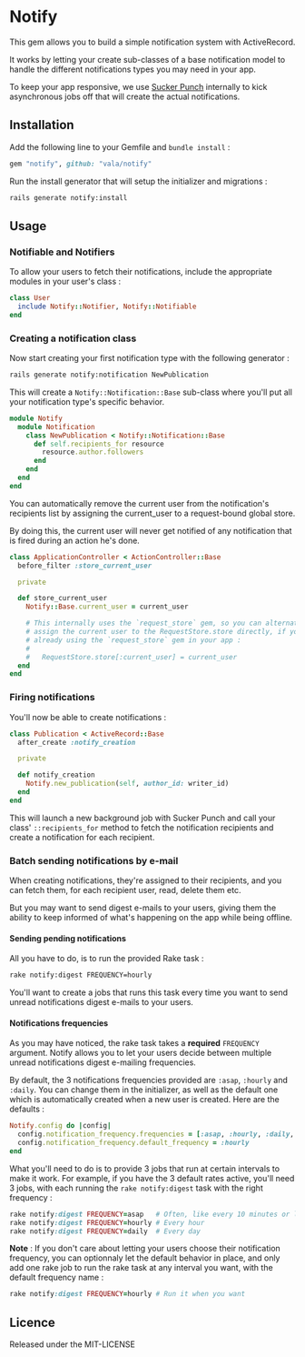 # Notify

This gem allows you to build a simple notification system with ActiveRecord.

It works by letting your create sub-classes of a base notification model to
handle the different notifications types you may need in your app.

To keep your app responsive, we use [Sucker Punch](https://github.com/brandonhilkert/sucker_punch)
internally to kick asynchronous jobs off that will create the actual
notifications.

## Installation

Add the following line to your Gemfile and `bundle install` :

```ruby
gem "notify", github: "vala/notify"
```

Run the install generator that will setup the initializer and
migrations :

```bash
rails generate notify:install
```

## Usage

### Notifiable and Notifiers

To allow your users to fetch their notifications, include the appropriate
modules in your user's class :

```ruby
class User
  include Notify::Notifier, Notify::Notifiable
end
```

### Creating a notification class

Now start creating your first notification type with the following generator :

```bash
rails generate notify:notification NewPublication
```

This will create a `Notify::Notification::Base` sub-class where you'll put
all your notification type's specific behavior.

```ruby
module Notify
  module Notification
    class NewPublication < Notify::Notification::Base
      def self.recipients_for resource
        resource.author.followers
      end
    end
  end
end
```

You can automatically remove the current user from the notification's recipients
list by assigning the current_user to a request-bound global store.

By doing this, the current user will never get notified of any notification
that is fired during an action he's done.

```ruby
class ApplicationController < ActionController::Base
  before_filter :store_current_user

  private

  def store_current_user
    Notify::Base.current_user = current_user

    # This internally uses the `request_store` gem, so you can alternatively
    # assign the current user to the RequestStore.store directly, if you're
    # already using the `request_store` gem in your app :
    #
    #   RequestStore.store[:current_user] = current_user
  end
end
```

### Firing notifications

You'll now be able to create notifications :

```ruby
class Publication < ActiveRecord::Base
  after_create :notify_creation

  private

  def notify_creation
    Notify.new_publication(self, author_id: writer_id)
  end
end
```

This will launch a new background job with Sucker Punch and call your class'
`::recipients_for` method to fetch the notification recipients and create
a notification for each recipient.

### Batch sending notifications by e-mail

When creating notifications, they're assigned to their recipients, and you
can fetch them, for each recipient user, read, delete them etc.

But you may want to send digest e-mails to your users, giving them the ability
to keep informed of what's happening on the app while being offline.

#### Sending pending notifications

All you have to do, is to run the provided Rake task :

```bash
rake notify:digest FREQUENCY=hourly
```

You'll want to create a jobs that runs this task every time you want to send
unread notifications digest e-mails to your users.

#### Notifications frequencies

As you may have noticed, the rake task takes a **required** `FREQUENCY`
argument. Notify allows you to let your users decide between multiple
unread notifications digest e-mailing frequencies.

By default, the 3 notifications frequencies provided are `:asap`, `:hourly` and
`:daily`. You can change them in the initializer, as well as the default one
which is automatically created when a new user is created.
Here are the defaults :

```ruby
Notify.config do |config|
  config.notification_frequency.frequencies = [:asap, :hourly, :daily, :weekly]
  config.notification_frequency.default_frequency = :hourly
end
```

What you'll need to do is to provide 3 jobs that run at certain intervals to
make it work. For example, if you have the 3 default rates active, you'll need
3 jobs, with each running the `rake notify:digest` task with the right
frequency :

```ruby
rake notify:digest FREQUENCY=asap   # Often, like every 10 minutes or less
rake notify:digest FREQUENCY=hourly # Every hour
rake notify:digest FREQUENCY=daily  # Every day
```

**Note** : If you don't care about letting your users choose their notification
frequency, you can optionnaly let the default behavior in place, and only add
one rake job to run the rake task at any interval you want, with the default
frequency name :

```ruby
rake notify:digest FREQUENCY=hourly # Run it when you want
```

## Licence

Released under the MIT-LICENSE
